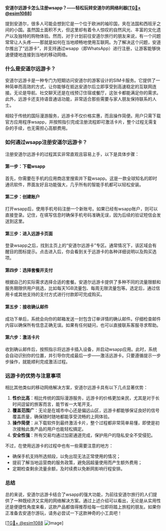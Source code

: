 **安道尔远游卡怎么注册wsapp？——轻松玩转安道尔的网络利器[[TG💪+ @esim1088](https://t.me/s/esim1088)]**

提到安道尔，很多人可能会想到它是一个位于欧洲的袖珍国，夹在法国和西班牙之间的小国。虽然国土面积不大，但这里却有着令人惊叹的自然风光、丰富的文化遗产以及独特的购物体验。然而，对于计划前往安道尔旅行的朋友来说，有一个问题常常让人头疼——那就是如何在当地顺畅地使用互联网。为了解决这个问题，安道尔推出了“远游卡”，并支持通过wsapp（即WhatsApp）进行注册，让游客能够快速便捷地连接到当地的移动网络。

### 什么是安道尔远游卡？

安道尔远游卡是一种专门为短期访问安道尔的游客设计的SIM卡服务。它提供了一种简单而高效的方式，让你能够在抵达安道尔后立即享受到高速稳定的互联网连接。无论是导航、社交聊天还是在线预订住宿或餐厅，这张卡都能满足你的需求。此外，远游卡还支持语音通话功能，非常适合那些需要与家人朋友保持联系的人士。

相较于传统的国际漫游服务，远游卡不仅价格实惠，而且操作简便。用户只需下载官方应用程序wsapp，并按照指引完成注册流程即可激活卡片，整个过程无需复杂的手续，也无需担心高额费用。

### 如何通过wsapp注册安道尔远游卡？

注册安道尔远游卡的过程其实非常直观且容易上手，以下是具体步骤：

#### 第一步：下载wsapp
首先，你需要在手机的应用商店里搜索并下载wsapp。这是一款全球知名的即时通讯软件，界面友好且功能强大，几乎所有的智能手机都可以轻松安装。

#### 第二步：创建账户
打开wsapp后，使用手机号码注册一个新账号。如果已经有wsapp账户，则可以直接登录。记住，在填写信息时确保手机号码准确无误，因为后续的验证短信会发送到这里。

#### 第三步：进入远游卡页面
登录wsapp之后，找到主页上的“安道尔远游卡”专区。通常情况下，该区域会有醒目的图标提示。点击进入后，你会看到关于远游卡的各种详细说明以及购买选项。

#### 第四步：选择套餐并支付
根据自己的实际需求选择合适的套餐。安道尔远游卡提供了多种不同的流量限额和服务期限供用户挑选，比如每天1GB流量包、每周无限流量包等。选定后，通过信用卡或其他支持的支付方式进行付款即可完成购买。

#### 第五步：接收确认邮件
成功下单后，系统会向你的邮箱发送一封包含订单详情的确认邮件。仔细检查邮件内容以确保所有信息正确无误。如果有任何疑问，也可以直接联系客服寻求帮助。

#### 第六步：激活卡片
收到确认邮件后，按照指示将远游卡插入设备，并启动wsapp应用。此时，系统会自动识别你的位置，并引导你完成最后一步——激活远游卡。只要遵循提示一步步操作，就能顺利完成激活过程。

### 远游卡的优势与注意事项

相比其他类似的移动网络解决方案，安道尔远游卡具有以下几点显著优势：

1. **性价比高**：相比传统的国际漫游服务，远游卡的价格更加亲民，尤其是对于长时间逗留的旅客而言，能节省一大笔开支。
2. **覆盖范围广**：无论是在城市中心还是偏远山区，远游卡都能够保证良好的信号覆盖质量，确保随时随地都能享受流畅的上网体验。
3. **操作简便**：从下载软件到最终激活卡片，整个过程都非常简单易懂，即使是初次接触此类产品的用户也能轻松搞定。
4. **安全性强**：所有交易均通过加密通道完成，保护用户的隐私安全不受侵犯。

不过，在使用远游卡的过程中也有一些需要注意的地方：
- 确保手机支持所选频段，以免出现无法正常使用的情况；
- 提前了解当地运营商的服务政策，避免因超量使用而产生额外费用；
- 定期检查剩余流量余额，及时续费以免断网影响行程安排。

### 总结

总的来说，安道尔远游卡结合了wsapp的强大功能，为前往安道尔旅行的人们提供了一种既经济又实用的网络解决方案。通过上述介绍可以看出，无论是从实用性还是便捷性角度来看，这款产品都值得推荐给每一位即将踏上旅程的朋友。如果你正准备去安道尔游玩，请务必尝试一下这款神奇的小工具吧！

[[TG💪+ @esim1088](https://t.me/s/esim1088) ![Image](https://i.postimg.cc/4NQfJmqS/Snipaste-2025-05-13-00-14-12.png)]